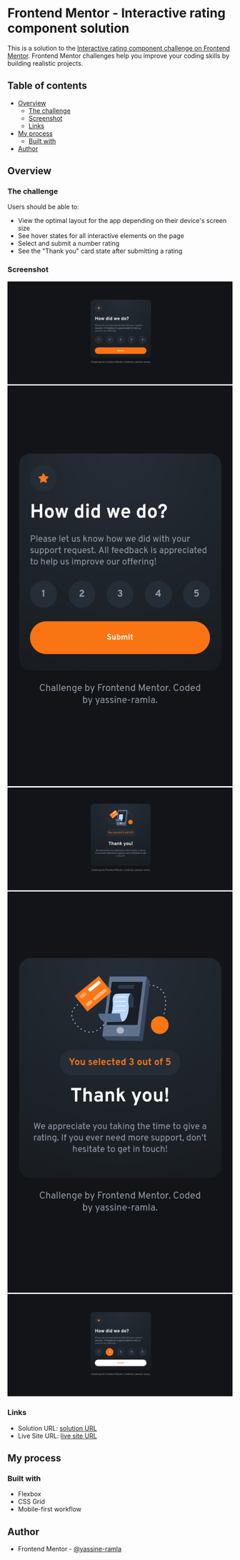 # Frontend Mentor - Interactive rating component solution

This is a solution to the [Interactive rating component challenge on Frontend Mentor](https://www.frontendmentor.io/challenges/interactive-rating-component-koxpeBUmI). Frontend Mentor challenges help you improve your coding skills by building realistic projects.

## Table of contents

- [Overview](#overview)
  - [The challenge](#the-challenge)
  - [Screenshot](#screenshot)
  - [Links](#links)
- [My process](#my-process)
  - [Built with](#built-with)
- [Author](#author)

## Overview

### The challenge

Users should be able to:

- View the optimal layout for the app depending on their device's screen size
- See hover states for all interactive elements on the page
- Select and submit a number rating
- See the "Thank you" card state after submitting a rating

### Screenshot

![](./screenshot-desktop.png)
![](./screenshot-mobile.png)
![](./screenshot-desktop-thank-you.png)
![](./screenshot-mobile-thank-you.png)
![](./screenshot-active.png)

### Links

- Solution URL: [solution URL](https://yassine-ramla.github.io/Frontend-Mentor_Interactive-rating-component/)
- Live Site URL: [live site URL](https://www.frontendmentor.io/solutions/ive-used-the-local-storage-js-api-as-a-simple-solution-to-passs-data-hqjgoVK1Jf)

## My process

### Built with

- Flexbox
- CSS Grid
- Mobile-first workflow

## Author

- Frontend Mentor - [@yassine-ramla](https://www.frontendmentor.io/profile/yassine-ramla)
